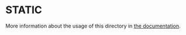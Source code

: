 # STATIC
More information about the usage of this directory in [the documentation](https://nuxtjs.org/guide/assets#static).
